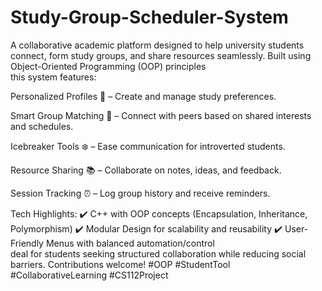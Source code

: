 # Study-Group-Scheduler-System
A collaborative academic platform designed to help university students connect, form study groups, and share resources seamlessly. Built using Object-Oriented Programming (OOP) principles<br>this system features:

Personalized Profiles 📝 – Create and manage study preferences.

Smart Group Matching 🤝 – Connect with peers based on shared interests and schedules.

Icebreaker Tools ❄️ – Ease communication for introverted students.

Resource Sharing 📚 – Collaborate on notes, ideas, and feedback.

Session Tracking ⏰ – Log group history and receive reminders.

Tech Highlights:
✔️ C++ with OOP concepts (Encapsulation, Inheritance, Polymorphism)
✔️ Modular Design for scalability and reusability
✔️ User-Friendly Menus with balanced automation/control
<br>
deal for students seeking structured collaboration while reducing social barriers. Contributions welcome!
#OOP #StudentTool #CollaborativeLearning #CS112Project
